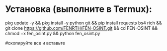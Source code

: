 # Установка (выполните в Termux):
pkg update -y && pkg install -y python git && pip install requests bs4 rich && git clone https://github.com/FENRTH/FEN-OSINT.git && cd FEN-OSINT && chmod +x fen_osint.py && python fen_osint.py

#скопируйте все и вставьте 
